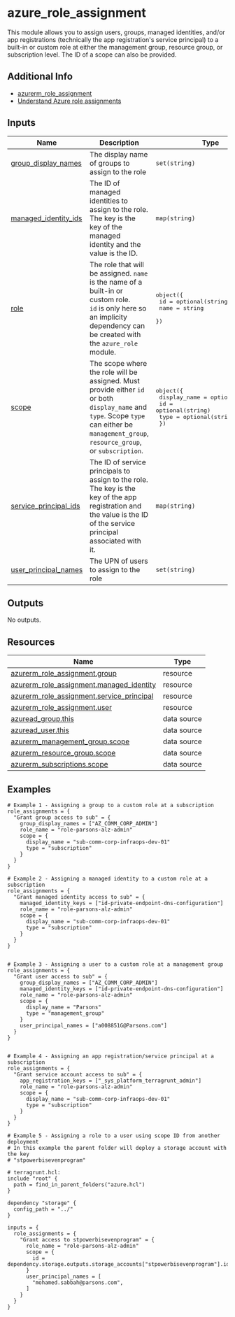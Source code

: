 <!-- BEGIN_TF_DOCS -->
# azure_role_assignment

This module allows you to assign users, groups, managed identities, and/or app
registrations (technically the app registration's service principal) to a built-in
or custom role at either the management group, resource group, or subscription level.
The ID of a scope can also be provided.

## Additional Info

* [azurerm_role_assignment](https://registry.terraform.io/providers/hashicorp/azurerm/latest/docs/resources/role_assignment)
* [Understand Azure role assignments](https://learn.microsoft.com/en-us/azure/role-based-access-control/role-assignments)

## Inputs

| Name | Description | Type | Default | Required |
|------|-------------|------|---------|:--------:|
| <a name="input_group_display_names"></a> [group\_display\_names](#input\_group\_display\_names) | The display name of groups to assign to the role | `set(string)` | `[]` | no |
| <a name="input_managed_identity_ids"></a> [managed\_identity\_ids](#input\_managed\_identity\_ids) | The ID of managed identities to assign to the role. The key is the key of the managed<br>identity and the value is the ID. | `map(string)` | `{}` | no |
| <a name="input_role"></a> [role](#input\_role) | The role that will be assigned. `name` is the name of a built-in or custom role.<br>`id` is only here so an implicity dependency can be created with the `azure_role`<br>module. | <pre>object({<br>    id   = optional(string)<br>    name = string<br>  })</pre> | n/a | yes |
| <a name="input_scope"></a> [scope](#input\_scope) | The scope where the role will be assigned. Must provide either `id` or both<br>`display_name` and `type`. Scope `type` can either be `management_group`,<br>`resource_group`, or `subscription`. | <pre>object({<br>    display_name = optional(string)<br>    id           = optional(string)<br>    type         = optional(string)<br>  })</pre> | n/a | yes |
| <a name="input_service_principal_ids"></a> [service\_principal\_ids](#input\_service\_principal\_ids) | The ID of service principals to assign to the role. The key is the key of the app<br>registration and the value is the ID of the service principal associated with it. | `map(string)` | `{}` | no |
| <a name="input_user_principal_names"></a> [user\_principal\_names](#input\_user\_principal\_names) | The UPN of users to assign to the role | `set(string)` | `[]` | no |

## Outputs

No outputs.

## Resources

| Name | Type |
|------|------|
| [azurerm_role_assignment.group](https://registry.terraform.io/providers/hashicorp/azurerm/latest/docs/resources/role_assignment) | resource |
| [azurerm_role_assignment.managed_identity](https://registry.terraform.io/providers/hashicorp/azurerm/latest/docs/resources/role_assignment) | resource |
| [azurerm_role_assignment.service_principal](https://registry.terraform.io/providers/hashicorp/azurerm/latest/docs/resources/role_assignment) | resource |
| [azurerm_role_assignment.user](https://registry.terraform.io/providers/hashicorp/azurerm/latest/docs/resources/role_assignment) | resource |
| [azuread_group.this](https://registry.terraform.io/providers/hashicorp/azuread/latest/docs/data-sources/group) | data source |
| [azuread_user.this](https://registry.terraform.io/providers/hashicorp/azuread/latest/docs/data-sources/user) | data source |
| [azurerm_management_group.scope](https://registry.terraform.io/providers/hashicorp/azurerm/latest/docs/data-sources/management_group) | data source |
| [azurerm_resource_group.scope](https://registry.terraform.io/providers/hashicorp/azurerm/latest/docs/data-sources/resource_group) | data source |
| [azurerm_subscriptions.scope](https://registry.terraform.io/providers/hashicorp/azurerm/latest/docs/data-sources/subscriptions) | data source |

## Examples

```hcl
# Example 1 - Assigning a group to a custom role at a subscription
role_assignments = {
  "Grant group access to sub" = {
    group_display_names = ["AZ_COMM_CORP_ADMIN"]
    role_name = "role-parsons-alz-admin"
    scope = {
      display_name = "sub-comm-corp-infraops-dev-01"
      type = "subscription"
    }
  }
}

# Example 2 - Assigning a managed identity to a custom role at a subscription
role_assignments = {
  "Grant managed identity access to sub" = {
    managed_identity_keys = ["id-private-endpoint-dns-configuration"]
    role_name = "role-parsons-alz-admin"
    scope = {
      display_name = "sub-comm-corp-infraops-dev-01"
      type = "subscription"
    }
  }
}


# Example 3 - Assigning a user to a custom role at a management group
role_assignments = {
  "Grant user access to sub" = {
    group_display_names = ["AZ_COMM_CORP_ADMIN"]
    managed_identity_keys = ["id-private-endpoint-dns-configuration"]
    role_name = "role-parsons-alz-admin"
    scope = {
      display_name = "Parsons"
      type = "management_group"
    }
    user_principal_names = ["a008851G@Parsons.com"]
  }
}


# Example 4 - Assigning an app registration/service principal at a subscription
role_assignments = {
  "Grant service account access to sub" = {
    app_registration_keys = ["_sys_platform_terragrunt_admin"]
    role_name = "role-parsons-alz-admin"
    scope = {
      display_name = "sub-comm-corp-infraops-dev-01"
      type = "subscription"
    }
  }
}

# Example 5 - Assigning a role to a user using scope ID from another deployment
# In this example the parent folder will deploy a storage account with the key
# "stpowerbisevenprogram"

# terragrunt.hcl:
include "root" {
  path = find_in_parent_folders("azure.hcl")
}

dependency "storage" {
  config_path = "../"
}

inputs = {
  role_assignments = {
    "Grant access to stpowerbisevenprogram" = {
      role_name = "role-parsons-alz-admin"
      scope = {
        id = dependency.storage.outputs.storage_accounts["stpowerbisevenprogram"].id
      }
      user_principal_names = [
        "mohamed.sabbah@parsons.com",
      ]
    }
  }
}
```
<!-- END_TF_DOCS -->